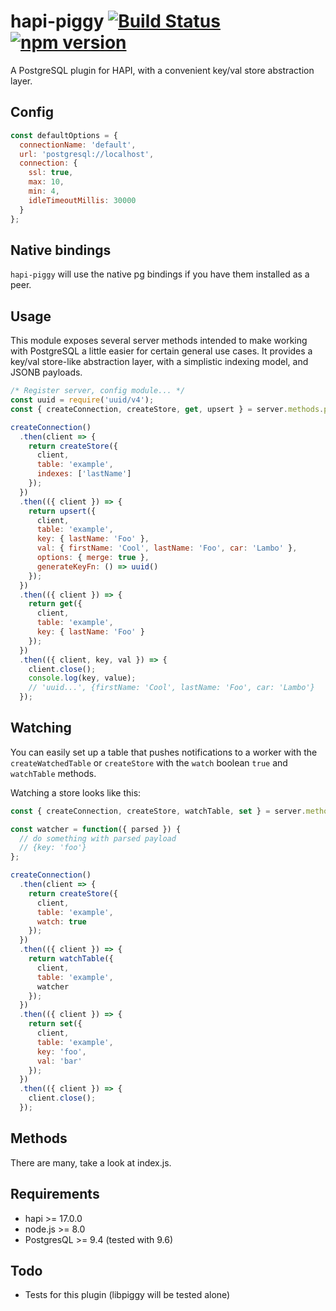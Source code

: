 # hapi-piggy [![Build Status](https://travis-ci.org/mshick/hapi-piggy.svg?branch=master)](https://travis-ci.org/mshick/hapi-piggy) [![npm version](https://badge.fury.io/js/hapi-piggy.svg)](https://badge.fury.io/js/hapi-piggy)

A PostgreSQL plugin for HAPI, with a convenient key/val store abstraction layer.

## Config

```javascript
const defaultOptions = {
  connectionName: 'default',
  url: 'postgresql://localhost',
  connection: {
    ssl: true,
    max: 10,
    min: 4,
    idleTimeoutMillis: 30000
  }
};
```

## Native bindings

`hapi-piggy` will use the native pg bindings if you have them installed as a peer.

## Usage

This module exposes several server methods intended to make working with PostgreSQL a little easier for certain general use cases. It provides a key/val store-like abstraction layer, with a simplistic indexing model, and JSONB payloads.

```javascript
/* Register server, config module... */
const uuid = require('uuid/v4');
const { createConnection, createStore, get, upsert } = server.methods.piggy;

createConnection()
  .then(client => {
    return createStore({
      client,
      table: 'example',
      indexes: ['lastName']
    });
  })
  .then(({ client }) => {
    return upsert({
      client,
      table: 'example',
      key: { lastName: 'Foo' },
      val: { firstName: 'Cool', lastName: 'Foo', car: 'Lambo' },
      options: { merge: true },
      generateKeyFn: () => uuid()
    });
  })
  .then(({ client }) => {
    return get({
      client,
      table: 'example',
      key: { lastName: 'Foo' }
    });
  })
  .then(({ client, key, val }) => {
    client.close();
    console.log(key, value);
    // 'uuid...', {firstName: 'Cool', lastName: 'Foo', car: 'Lambo'}
  });
```

## Watching

You can easily set up a table that pushes notifications to a worker with the `createWatchedTable` or `createStore` with the `watch` boolean `true` and `watchTable` methods.

Watching a store looks like this:

```javascript
const { createConnection, createStore, watchTable, set } = server.methods.piggy;

const watcher = function({ parsed }) {
  // do something with parsed payload
  // {key: 'foo'}
};

createConnection()
  .then(client => {
    return createStore({
      client,
      table: 'example',
      watch: true
    });
  })
  .then(({ client }) => {
    return watchTable({
      client,
      table: 'example',
      watcher
    });
  })
  .then(({ client }) => {
    return set({
      client,
      table: 'example',
      key: 'foo',
      val: 'bar'
    });
  })
  .then(({ client }) => {
    client.close();
  });
```

## Methods

There are many, take a look at index.js.

## Requirements

* hapi >= 17.0.0
* node.js >= 8.0
* PostgresQL >= 9.4 (tested with 9.6)

## Todo

* Tests for this plugin (libpiggy will be tested alone)
